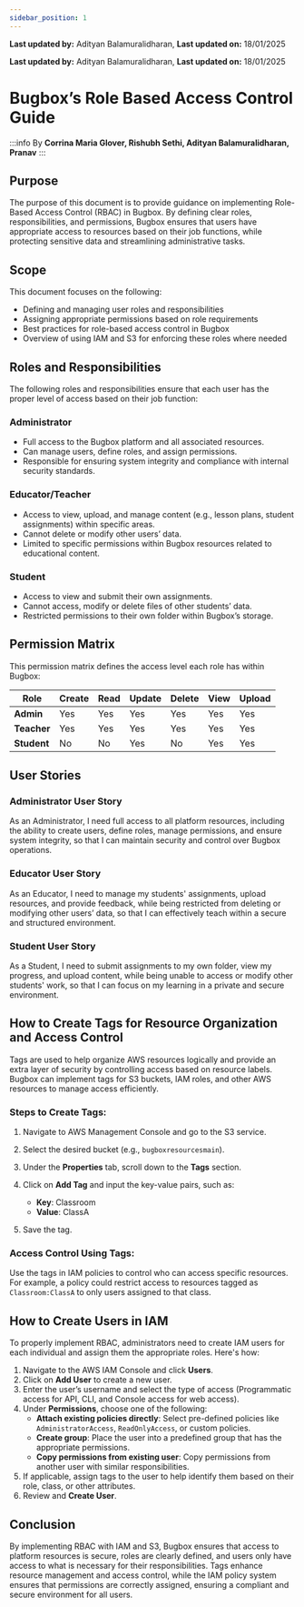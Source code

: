 ```yaml
---
sidebar_position: 1
---
```


**Last updated by:** Adityan Balamuralidharan, **Last updated on:** 18/01/2025


**Last updated by:** Adityan Balamuralidharan, **Last updated on:** 18/01/2025

# Bugbox’s Role Based Access Control Guide

:::info
By **Corrina Maria Glover, Rishubh Sethi, Adityan Balamuralidharan, Pranav**
:::

## Purpose

The purpose of this document is to provide guidance on implementing Role-Based Access Control (RBAC) in Bugbox. By defining clear roles, responsibilities, and permissions, Bugbox ensures that users have appropriate access to resources based on their job functions, while protecting sensitive data and streamlining administrative tasks.

## Scope

This document focuses on the following:

- Defining and managing user roles and responsibilities
- Assigning appropriate permissions based on role requirements
- Best practices for role-based access control in Bugbox
- Overview of using IAM and S3 for enforcing these roles where needed

## Roles and Responsibilities

The following roles and responsibilities ensure that each user has the proper level of access based on their job function:

### Administrator

- Full access to the Bugbox platform and all associated resources.
- Can manage users, define roles, and assign permissions.
- Responsible for ensuring system integrity and compliance with internal security standards.

### Educator/Teacher

- Access to view, upload, and manage content (e.g., lesson plans, student assignments) within specific areas.
- Cannot delete or modify other users’ data.
- Limited to specific permissions within Bugbox resources related to educational content.

### Student

- Access to view and submit their own assignments.
- Cannot access, modify or delete files of other students’ data.
- Restricted permissions to their own folder within Bugbox’s storage.

## Permission Matrix

This permission matrix defines the access level each role has within Bugbox:

| Role         | Create   | Read     | Update   | Delete   | View     | Upload   |
|--------------|----------|----------|----------|----------|----------|----------|
| **Admin**    | Yes      | Yes      | Yes      | Yes      | Yes      | Yes      |
| **Teacher**  | Yes      | Yes      | Yes      | Yes      | Yes      | Yes      |
| **Student**  | No       | No       | Yes      | No       | Yes      | Yes      |

## User Stories

### Administrator User Story

As an Administrator, I need full access to all platform resources, including the ability to create users, define roles, manage permissions, and ensure system integrity, so that I can maintain security and control over Bugbox operations.

### Educator User Story

As an Educator, I need to manage my students' assignments, upload resources, and provide feedback, while being restricted from deleting or modifying other users’ data, so that I can effectively teach within a secure and structured environment.

### Student User Story

As a Student, I need to submit assignments to my own folder, view my progress, and upload content, while being unable to access or modify other students' work, so that I can focus on my learning in a private and secure environment.

## How to Create Tags for Resource Organization and Access Control

Tags are used to help organize AWS resources logically and provide an extra layer of security by controlling access based on resource labels. Bugbox can implement tags for S3 buckets, IAM roles, and other AWS resources to manage access efficiently.

### Steps to Create Tags:

1. Navigate to AWS Management Console and go to the S3 service.
2. Select the desired bucket (e.g., `bugboxresourcesmain`).
3. Under the **Properties** tab, scroll down to the **Tags** section.
4. Click on **Add Tag** and input the key-value pairs, such as:

    - **Key**: Classroom
    - **Value**: ClassA

5. Save the tag.

### Access Control Using Tags:

Use the tags in IAM policies to control who can access specific resources. For example, a policy could restrict access to resources tagged as `Classroom:ClassA` to only users assigned to that class.

## How to Create Users in IAM

To properly implement RBAC, administrators need to create IAM users for each individual and assign them the appropriate roles. Here's how:

1. Navigate to the AWS IAM Console and click **Users**.
2. Click on **Add User** to create a new user.
3. Enter the user’s username and select the type of access (Programmatic access for API, CLI, and Console access for web access).
4. Under **Permissions**, choose one of the following:
    - **Attach existing policies directly**: Select pre-defined policies like `AdministratorAccess`, `ReadOnlyAccess`, or custom policies.
    - **Create group**: Place the user into a predefined group that has the appropriate permissions.
    - **Copy permissions from existing user**: Copy permissions from another user with similar responsibilities.
5. If applicable, assign tags to the user to help identify them based on their role, class, or other attributes.
6. Review and **Create User**.

## Conclusion

By implementing RBAC with IAM and S3, Bugbox ensures that access to platform resources is secure, roles are clearly defined, and users only have access to what is necessary for their responsibilities. Tags enhance resource management and access control, while the IAM policy system ensures that permissions are correctly assigned, ensuring a compliant and secure environment for all users.
